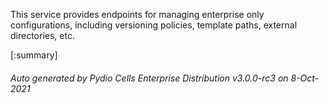






This service provides endpoints for managing enterprise only configurations, including versioning policies, template paths, external directories, etc.

[:summary]

###### Auto generated by Pydio Cells Enterprise Distribution v3.0.0-rc3 on 8-Oct-2021
